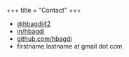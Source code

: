 +++
title = "Contact"
+++

* [@hbagdi42](https://twitter.com/hbagdi42)
* [in/hbagdi](https://linkedin.com/in/hbagdi)
* [github.com/hbagdi](https://github.com/hbagdi)
* firstname.lastname at gmail dot com
